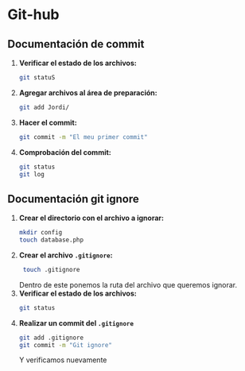 # Git-hub
## Documentación de commit
1. **Verificar el estado de los archivos:**
   ```bash
   git statuS
2. **Agregar archivos al área de preparación:**
   ```bash
   git add Jordi/
3. **Hacer el commit:**
   ```bash
   git commit -m "El meu primer commit"
4. **Comprobación del commit:** 
   ```bash
   git status
   git log
## Documentación git ignore
1. **Crear el directorio con el archivo a ignorar:**
    ```bash
    mkdir config
    touch database.php
2. **Crear el archivo `.gitignore`:**
    ```bash
     touch .gitignore
     ```
    Dentro de este ponemos la ruta del archivo que queremos ignorar.
3. **Verificar el estado de los archivos:**
   ```bash
   git status
4. **Realizar un commit del `.gitignore`**
   ```bash
   git add .gitignore
   git commit -m "Git ignore"
   ```
   Y verificamos nuevamente


  
  

       
  
